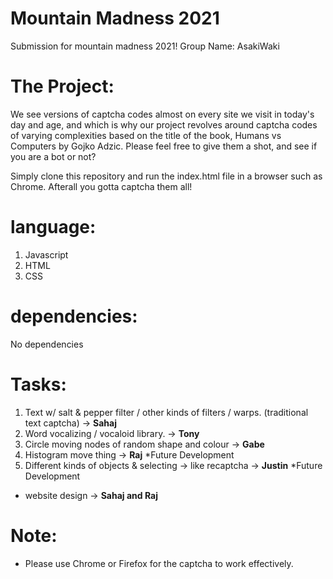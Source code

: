 # Mountain Madness 2021

Submission for mountain madness 2021! 
Group Name: AsakiWaki

# The Project:

We see versions of captcha codes almost on every site we visit in today's day and age, and which is why our project revolves around captcha codes of varying complexities based on the title of the book, Humans vs Computers by Gojko Adzic. Please feel free to give them a shot, and see if you are a bot or not? 

Simply clone this repository and run the index.html file in a browser such as Chrome. Afterall you gotta captcha them all!

# language:

1. Javascript
2. HTML
3. CSS

# dependencies:

No dependencies

# Tasks:

1. Text w/ salt & pepper filter / other kinds of filters / warps. (traditional text captcha) -> **Sahaj**
2. Word vocalizing / vocaloid library. -> **Tony**
3. Circle moving nodes of random shape and colour -> **Gabe**
4. Histogram move thing -> **Raj** \*Future Development
5. Different kinds of objects & selecting -> like recaptcha -> **Justin** \*Future Development

- website design -> **Sahaj and Raj**

# Note:

- Please use Chrome or Firefox for the captcha to work effectively.
